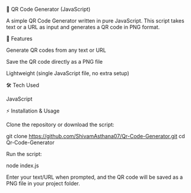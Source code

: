 📱 QR Code Generator (JavaScript)

A simple QR Code Generator written in pure JavaScript.
This script takes text or a URL as input and generates a QR code in PNG format.

🚀 Features

Generate QR codes from any text or URL

Save the QR code directly as a PNG file

Lightweight (single JavaScript file, no extra setup)

🛠️ Tech Used

JavaScript

⚡ Installation & Usage

Clone the repository or download the script:

git clone https://github.com/ShivamAsthana07/Qr-Code-Generator.git
cd Qr-Code-Generator

Run the script:

node index.js

Enter your text/URL when prompted, and the QR code will be saved as a PNG file in your project folder.
